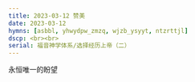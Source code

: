 ```yaml
---
title: 2023-03-12 赞美
date: 2023-03-12
hymns: [asbbl, yhwydpw_zmzq, wjzb_ysyyt, ntzrttjl]
dscp: <br><br>
serial: 福音神学体系/选择经历上帝（二）
---
```


永恒唯一的盼望